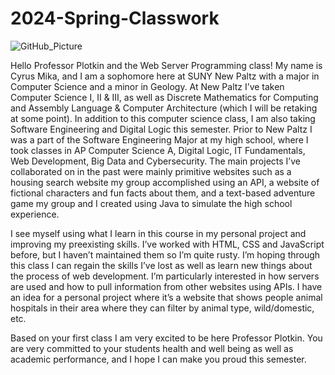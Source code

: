 # 2024-Spring-Classwork
![GitHub_Picture](https://github.com/CyrusMika-NewPaltz/2024-Spring-Classwork/assets/157427632/49a60641-2012-4833-acb1-68a5d2036b3d)


Hello Professor Plotkin and the Web Server Programming class! My name is Cyrus Mika,
and I am a sophomore here at SUNY New Paltz with a major in Computer Science and a minor in
Geology. At New Paltz I’ve taken Computer Science I, II & III, as well as Discrete Mathematics
for Computing and Assembly Language & Computer Architecture (which I will be retaking at
some point). In addition to this computer science class, I am also taking Software Engineering and
Digital Logic this semester. Prior to New Paltz I was a part of the Software Engineering Major at
my high school, where I took classes in AP Computer Science A, Digital Logic, IT Fundamentals,
Web Development, Big Data and Cybersecurity. The main projects I’ve collaborated on in the past
were mainly primitive websites such as a housing search website my group accomplished using
an API, a website of fictional characters and fun facts about them, and a text-based adventure game
my group and I created using Java to simulate the high school experience.

I see myself using what I learn in this course in my personal project and improving my
preexisting skills. I’ve worked with HTML, CSS and JavaScript before, but I haven’t maintained
them so I’m quite rusty. I’m hoping through this class I can regain the skills I’ve lost as well as
learn new things about the process of web development. I’m particularly interested in how servers
are used and how to pull information from other websites using APIs. I have an idea for a personal
project where it’s a website that shows people animal hospitals in their area where they can filter
by animal type, wild/domestic, etc.

Based on your first class I am very excited to be here Professor Plotkin. You are very
committed to your students health and well being as well as academic performance, and I hope I
can make you proud this semester. 
